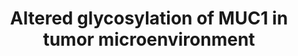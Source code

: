 ---
annotations: []
authors:
- Laurent
- Khanspers
- Eweitz
communities:
- CPTAC
- PancCanNet
- PancCanNet
description: Altered MUC1 glycosylation extends to its role as a promoter of chronic
  inflammatory conditions that lead to malignant transformation and cancer progression.
last-edited: 2022-02-26
ndex: 15003a23-8b6b-11eb-9e72-0ac135e8bacf
organisms:
- Homo sapiens
redirect_from:
- /index.php/Pathway:WP4480
- /instance/WP4480
- /instance/WP4480_r121701
revision: r121701
schema-jsonld:
- '@context': https://schema.org/
  '@id': https://wikipathways.github.io/pathways/WP4480.html
  '@type': Dataset
  creator:
    '@type': Organization
    name: WikiPathways
  description: Altered MUC1 glycosylation extends to its role as a promoter of chronic
    inflammatory conditions that lead to malignant transformation and cancer progression.
  keywords:
  - IL6
  - IkBA
  - IkKA
  - IkKB
  - IkKG
  - MUC1
  - NFKB1
  - RELA
  - TNF
  license: CC0
  name: Altered glycosylation of MUC1 in tumor microenvironment
seo: CreativeWork
title: Altered glycosylation of MUC1 in tumor microenvironment
wpid: WP4480
---